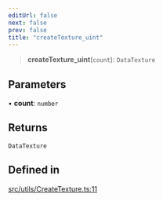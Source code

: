 ```yaml
---
editUrl: false
next: false
prev: false
title: "createTexture_uint"
---
```


> **createTexture\_uint**(`count`): `DataTexture`

## Parameters

• **count**: `number`

## Returns

`DataTexture`

## Defined in

[src/utils/CreateTexture.ts:11](https://github.com/agargaro/instanced-mesh/blob/09034c570fc8bedebf7b7757d2f658100710378c/src/utils/CreateTexture.ts#L11)

